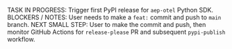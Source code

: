 TASK IN PROGRESS: Trigger first PyPI release for `aep-otel` Python SDK.
BLOCKERS / NOTES: User needs to make a `feat:` commit and push to `main` branch.
NEXT SMALL STEP: User to make the commit and push, then monitor GitHub Actions for `release-please` PR and subsequent `pypi-publish` workflow. 